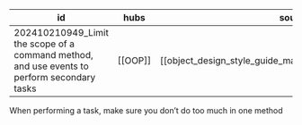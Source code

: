 
| id                                                                                          | hubs    | source                                                     |
| ------------------------------------------------------------------------------------------- | ------- | ---------------------------------------------------------- |
| 202410210949_Limit the scope of a command method, and use events to perform secondary tasks | [[OOP]] | [[object_design_style_guide_matthias_noback.pdf#page=194]] |
When performing a task, make sure you don’t do too much in one method